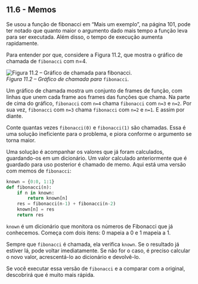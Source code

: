 ## 11.6 - Memos

Se usou a função de fibonacci em “Mais um exemplo”, na página 101, pode ter notado que quanto maior o argumento dado mais tempo a função leva para ser executada. Além disso, o tempo de execução aumenta rapidamente.

Para entender por que, considere a Figura 11.2, que mostra o gráfico de chamada de `fibonacci` com n=4.

![Figura 11.2 – Gráfico de chamada para fibonacci.](https://github.com/PenseAllen/PensePython2e/raw/master/fig/tnkp_1102.png)
<br>_Figura 11.2 – Gráfico de chamada para_ `fibonacci`.

Um gráfico de chamada mostra um conjunto de frames de função, com linhas que unem cada frame aos frames das funções que chama. Na parte de cima do gráfico, `fibonacci` com `n=4` chama `fibonacci` com `n=3` e `n=2`. Por sua vez, `fibonacci` com `n=3` chama `fibonacci` com `n=2` e `n=1`. E assim por diante.

Conte quantas vezes `fibonacci(0)` e `fibonacci(1)` são chamadas. Essa é uma solução ineficiente para o problema, e piora conforme o argumento se torna maior.

Uma solução é acompanhar os valores que já foram calculados, guardando-os em um dicionário. Um valor calculado anteriormente que é guardado para uso posterior é chamado de memo. Aqui está uma versão com memos de `fibonacci`:

```python
known = {0:0, 1:1}
def fibonacci(n):
    if n in known:
        return known[n]
    res = fibonacci(n-1) + fibonacci(n-2)
    known[n] = res
    return res
```

`known` é um dicionário que monitora os números de Fibonacci que já conhecemos. Começa com dois itens: 0 mapeia a 0 e 1 mapeia a 1.

Sempre que `fibonacci` é chamada, ela verifica `known`. Se o resultado já estiver lá, pode voltar imediatamente. Se não for o caso, é preciso calcular o novo valor, acrescentá-lo ao dicionário e devolvê-lo.

Se você executar essa versão de `fibonacci` e a comparar com a original, descobrirá que é muito mais rápida.
